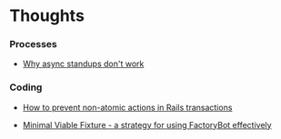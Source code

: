 # Thoughts

### Processes
- [Why async standups don't work](https://github.com/mquan/thoughts/blob/main/why-async-standups-dont-work.md)

### Coding
- [How to prevent non-atomic actions in Rails transactions](https://github.com/mquan/thoughts/blob/main/how-to-prevent-non-atomic-actions-in-rails-transactions.md)

- [Minimal Viable Fixture - a strategy for using FactoryBot effectively](https://github.com/mquan/thoughts/blob/main/minimal-viable-fixture-a-strategy-for-using-factorybot-effectively.md)
